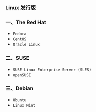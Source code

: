 ### Linux 发行版
 
### 一、The Red Hat 
* `Fedora`
* `CentOS`
* `Oracle Linux`


### 二、SUSE 
* `SUSE Linux Enterprise Server (SLES)`
* `openSUSE`


### 三、Debian  
* `Ubuntu`
* `Linux Mint`